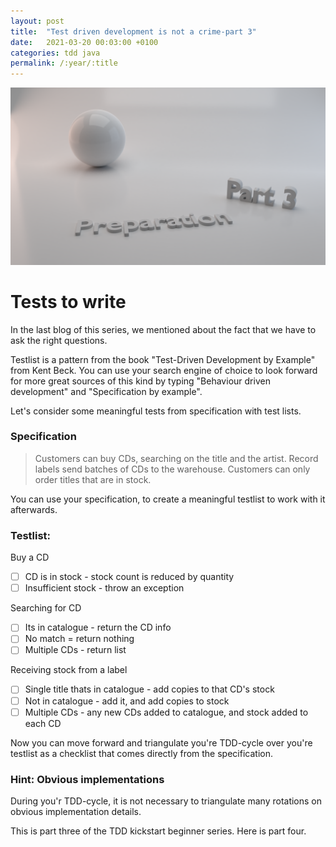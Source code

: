 ```yaml
---
layout: post
title:  "Test driven development is not a crime-part 3"
date:   2021-03-20 00:03:00 +0100
categories: tdd java
permalink: /:year/:title
---
```


![preparation of unit tests](../images/TDD3-preparation-of-unit-tests.png)

# Tests to write

In the last blog of this series, we mentioned about the fact that we have to ask the right questions.

Testlist is a pattern from the book "Test-Driven Development by Example" from Kent Beck.
You can use your search engine of choice to look forward for more great sources of this kind by typing 
"Behaviour driven development" and "Specification by example".

Let's consider some meaningful tests from specification with test lists.

### Specification
>Customers can buy CDs, searching on the title and the artist.
Record labels send batches of CDs to the warehouse.
Customers can only order titles that are in stock.

You can use your specification, to create a meaningful testlist to work with it afterwards.

### Testlist:

Buy a CD
- [ ] CD is in stock - stock count is reduced by quantity
- [ ] Insufficient stock - throw an exception

Searching for CD
- [ ] Its in catalogue - return the CD info
- [ ] No match = return nothing
- [ ] Multiple CDs - return list

Receiving stock from a label
- [ ] Single title thats in catalogue - add copies to that CD's stock
- [ ] Not in catalogue - add it, and add copies to stock
- [ ] Multiple CDs - any new CDs added to catalogue, and stock added to each CD

Now you can move forward and triangulate you're TDD-cycle over 
you're testlist as a checklist that comes directly from the specification.

### Hint: Obvious implementations 
During you'r TDD-cycle, it is not necessary to triangulate many rotations on obvious implementation details.

This is part three of the TDD kickstart beginner series. Here is part four.